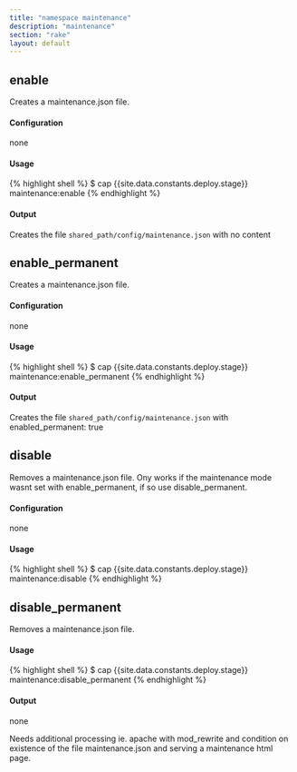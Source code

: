 ```yaml
---
title: "namespace maintenance"
description: "maintenance"
section: "rake"
layout: default
---
```


## enable

Creates a maintenance.json file.

#### Configuration

none

#### Usage

{% highlight shell %}
$ cap {{site.data.constants.deploy.stage}} maintenance:enable
{% endhighlight %}


#### Output

Creates the file `shared_path/config/maintenance.json` with no content

## enable_permanent

Creates a maintenance.json file.

#### Configuration

none

#### Usage

{% highlight shell %}
$ cap {{site.data.constants.deploy.stage}} maintenance:enable_permanent
{% endhighlight %}


#### Output

Creates the file `shared_path/config/maintenance.json` with enabled_permanent: true

## disable

Removes a maintenance.json file. Ony works if the maintenance mode wasnt set with enable_permanent, if so use disable_permanent.

#### Configuration

none

#### Usage

{% highlight shell %}
$ cap {{site.data.constants.deploy.stage}} maintenance:disable
{% endhighlight %}


## disable_permanent

Removes a maintenance.json file.

#### Usage

{% highlight shell %}
$ cap {{site.data.constants.deploy.stage}} maintenance:disable_permanent
{% endhighlight %}


#### Output

none

<div class="callout warning">
Needs additional processing ie. apache with mod_rewrite and condition on existence of the file maintenance.json
and serving a maintenance html page.
</div>